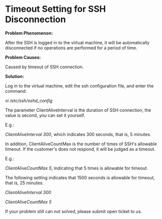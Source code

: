 # Timeout Setting for SSH Disconnection



**Problem Phenomenon:**

After the SSH is logged in to the virtual machine, it will be automatically disconnected if no operations are performed for a period of time.



**Problem Causes:**

Caused by timeout of SSH connection.



**Solution:**

Log in to the virtual machine, edit the ssh configuration file, and enter the command:


*vi /etc/ssh/sshd_config*

The parameter ClientAliveInterval is the duration of SSH connection, the value is second, you can set it yourself.

E.g.:


*ClientAliveInterval 300*, which indicates 300 seconds, that is, 5 minutes.


In addition, ClientAliveCountMax is the number of times of SSH's allowable timeout. If the customer's does not respond, it will be judged as a timeout.

E.g.:


*ClientAliveCountMax 5*, indicating that 5 times is allowable for timeout.


The following setting indicates that 1500 seconds is allowable for timeout, that is, 25 minutes.

*ClientAliveInterval 300*

*ClientAliveCountMax 5*


If your problem still can not solved, please submit open ticket to us.
